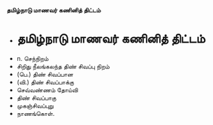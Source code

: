 **தமிழ்நாடு மாணவர் கணினித் திட்டம்**
- # தமிழ்நாடு மாணவர் கணினித் திட்டம்
- n. செந்நிறம்
- சிறிது நீலங்கலந்த திண் சிவப்பு நிறம்
- (பெ.) திண் சிவப்பான
- (வி.) திண் சிவப்பாக்கு
- செவ்வண்ணம் தோய்வி
- திண் சிவப்பாகு
- முகஞ்சிவப்புறு
- நாணங்கொள்.

